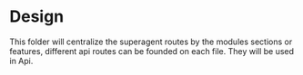 # Design

This folder will centralize the superagent routes by the modules sections or features,
different api routes can be founded on each file. They will be used in Api.
